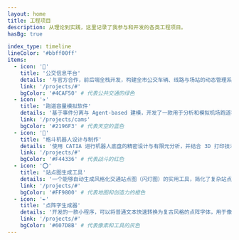 ```yaml
---
layout: home
title: 工程项目
description: 从理论到实践，这里记录了我参与和开发的各类工程项目。
hasBg: true 

index_type: timeline
lineColor: '#bbff00ff'
items:
  - icon: '🚌'
    title: '公交信息平台'
    details: '与官方合作，前后端全栈开发，构建全市公交车辆、线路与场站的动态管理系统。'
    link: '/projects/#'
    bgColor: '#4CAF50' # 代表公共交通的绿色
  - icon: '✈️'
    title: '跑道容量模拟软件'
    details: '基于事件分离与 Agent-based 建模，开发了一款用于分析和模拟机场跑道容量的 Java 软件，支持灵活的自定义规则。'
    link: '/projects/cams'
    bgColor: '#2196F3' # 代表天空的蓝色
  - icon: '🤖'
    title: '格斗机器人设计与制作'
    details: '使用 CATIA 进行机器人底盘的精密设计与有限元分析，并结合 3D 打印技术制作实体机器人，参与大学生工程实践与创新能力大赛。'
    link: '/projects/#'
    bgColor: '#F44336' # 代表战斗的红色
  - icon: '⭕'
    title: '站点图生成工具'
    details: '一个能够自动生成风格化交通站点图（闪灯图）的实用工具，简化了复杂站点图的绘制过程。'
    link: '/projects/#'
    bgColor: '#FF9800' # 代表地图和创造力的橙色
  - icon: '✒️'
    title: '点阵字生成器'
    details: '开发的一款小程序，可以将普通文本快速转换为复古风格的点阵字体，用于像素艺术或特殊显示效果。'
    link: '/projects/#'
    bgColor: '#607D8B' # 代表像素和工具的灰色
---
```


<!-- 直接调用组件来渲染上面的数据 -->
<ResearchIndex />